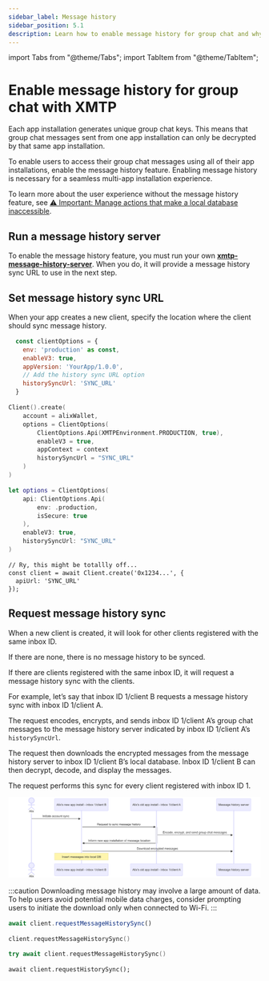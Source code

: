 ```yaml
---
sidebar_label: Message history
sidebar_position: 5.1
description: Learn how to enable message history for group chat and why this feature is important to providing a seamless group chat user experience.
---
```


import Tabs from "@theme/Tabs";
import TabItem from "@theme/TabItem";

# Enable message history for group chat with XMTP

Each app installation generates unique group chat keys. This means that group chat messages sent from one app installation can only be decrypted by that same app installation.

To enable users to access their group chat messages using all of their app installations, enable the message history feature. Enabling message history is necessary for a seamless multi-app installation experience.

To learn more about the user experience without the message history feature, see [⚠️ Important: Manage actions that make a local database inaccessible](/docs/build/group-chat/#️-important-manage-actions-that-make-a-local-database-inaccessible).

## Run a message history server

To enable the message history feature, you must run your own [**xmtp-message-history-server**](https://github.com/xmtp/xmtp-message-history-server). When you do, it will provide a message history sync URL to use in the next step.

## Set message history sync URL

When your app creates a new client, specify the location where the client should sync message history.

<Tabs groupId="sdk-langs">
<TabItem value="rn" label="React Native" attributes={{className: "rn_tab"}}>

```jsx
  const clientOptions = {
    env: 'production' as const,
    enableV3: true,
    appVersion: 'YourApp/1.0.0',
    // Add the history sync URL option
    historySyncUrl: 'SYNC_URL'
  }
```

</TabItem>
<TabItem value="kotlin" label="Kotlin" attributes={{className: "kotlin_tab"}}>

```kotlin
Client().create(
    account = alixWallet,
    options = ClientOptions(
        ClientOptions.Api(XMTPEnvironment.PRODUCTION, true),
        enableV3 = true,
        appContext = context
        historySyncUrl = "SYNC_URL"
    )
)
```

</TabItem>
<TabItem value="swift" label="Swift"  attributes={{className: "swift_tab"}}>

```swift
let options = ClientOptions(
    api: ClientOptions.Api(
        env: .production,
        isSecure: true
    ),
    enableV3: true,
    historySyncUrl: "SYNC_URL"
)
```

</TabItem>
<TabItem value="node" label="Node"  attributes={{className: "node_tab"}}>

```tsx
// Ry, this might be totallly off...
const client = await Client.create('0x1234...', {
  apiUrl: 'SYNC_URL'
});
```

</TabItem>
</Tabs>

## Request message history sync

When a new client is created, it will look for other clients registered with the same inbox ID. 

If there are none, there is no message history to be synced.

If there are clients registered with the same inbox ID, it will request a message history sync with the clients. 

For example, let’s say that inbox ID 1/client B requests a message history sync with inbox ID 1/client A.

The request encodes, encrypts, and sends inbox ID 1/client A’s group chat messages to the message history server indicated by inbox ID 1/client A’s `historySyncUrl`. 

The request then downloads the encrypted messages from the message history server to inbox ID 1/client B’s local database. Inbox ID 1/client B can then decrypt, decode, and display the messages.

The request performs this sync for every client registered with inbox ID 1.

![Sequence diagram illustrating the request message history sync flow between Inbox 1/Client B, Inbox 1/Client A, and a message history server](img/req-message-hist-sync.png)

:::caution
Downloading message history may involve a large amount of data. To help users avoid potential mobile data charges, consider prompting users to initiate the download only when connected to Wi-Fi.
:::

<Tabs groupId="sdk-langs">
<TabItem value="rn" label="React Native" attributes={{className: "rn_tab"}}>

```jsx
await client.requestMessageHistorySync()
```

</TabItem>
<TabItem value="kotlin" label="Kotlin" attributes={{className: "kotlin_tab"}}>

```kotlin
client.requestMessageHistorySync()
```

</TabItem>
<TabItem value="swift" label="Swift"  attributes={{className: "swift_tab"}}>

```swift
try await client.requestMessageHistorySync()
```

</TabItem>
<TabItem value="node" label="Node"  attributes={{className: "node_tab"}}>

```tsx
await client.requestHistorySync();
```

</TabItem>
</Tabs>
